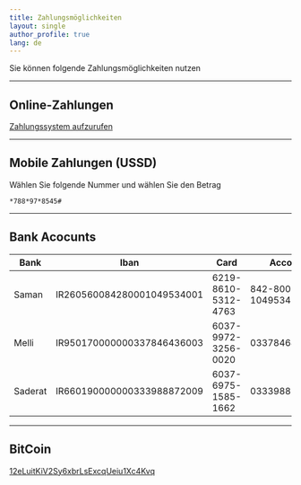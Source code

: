 ```yaml
---
title: Zahlungsmöglichkeiten
layout: single
author_profile: true
lang: de
---
```

Sie können folgende Zahlungsmöglichkeiten nutzen

* * *

Online-Zahlungen
-----------

[Zahlungssystem aufzurufen](https://g.omid.dev/pay)

* * *

Mobile Zahlungen (USSD)
-------------------

Wählen Sie folgende Nummer und wählen Sie den Betrag

  ```*788*97*8545#```

* * *

Bank Acocunts
-------------

|  Bank         |  Iban                      |  Card                | Account           |
| ------------- |----------------------------| ---------------------|-------------------|
| Saman         | IR260560084280001049534001 | 6219-8610-5312-4763  | 842-800-1049534-1‬ |
| Melli         | IR950170000000337846436003 | 6037-9972-3256-0020  | 0337846436003     |
| Saderat       | IR660190000000333988872009 | 6037-6975-1585-1662  | 0333988872009     |

* * *

BitCoin
--------

[12eLuitKiV2Sy6xbrLsExcqUeiu1Xc4Kvq](bitcoin:12eLuitKiV2Sy6xbrLsExcqUeiu1Xc4Kvq)
